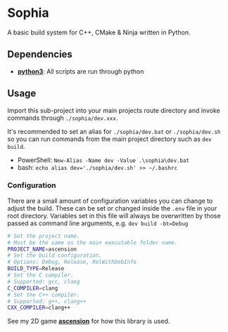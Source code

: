 # Sophia
A basic build system for C++, CMake & Ninja written in Python.

## Dependencies
- [**python3**](https://www.python.org/downloads/): All scripts are run through python

## Usage
Import this sub-project into your main projects route directory and invoke commands through `./sophia/dev.xxx`.

It's recommended to set an alias for `./sophia/dev.bat` or `./sophia/dev.sh` so you can run commands from the main project directory such as `dev build`.
- PowerShell: `New-Alias -Name dev -Value .\sophia\dev.bat`
- bash: `echo alias dev='./sophia/dev.sh' >> ~/.bashrc`

### Configuration
There are a small amount of configuration variables you can change to adjust the build. These can be set or changed inside the `.env` file in your root directory. Variables set in this file will always be overwritten by those passed as command line arguments, e.g. `dev build -bt=Debug`
```bash
# Set the project name.
# Must be the same as the main executable folder name.
PROJECT_NAME=ascension
# Set the build configuration.
# Options: Debug, Release, RelWithDebInfo
BUILD_TYPE=Release
# Set the C compiler.
# Supported: gcc, clang
C_COMPILER=clang
# Set the C++ compiler.
# Supported: g++, clang++
CXX_COMPILER=clang++
```

See my 2D game [**ascension**](https://github.com/r-ggraham/ascension) for how this library is used.
